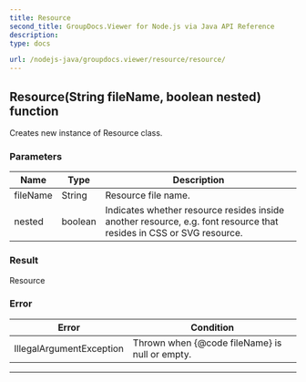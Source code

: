 ```yaml
---
title: Resource
second_title: GroupDocs.Viewer for Node.js via Java API Reference
description: 
type: docs

url: /nodejs-java/groupdocs.viewer/resource/resource/
---
```


## Resource(String fileName, boolean nested) function

 Creates new instance of  Resource class.
 

### Parameters

| Name | Type | Description |
| --- | --- | --- |
| fileName | String | Resource file name. |
| nested | boolean | Indicates whether resource resides inside another resource, e&#46;g&#46; font resource that resides in CSS or SVG resource. |

### Result
Resource

### Error

| Error | Condition |
| --- | --- |
 | IllegalArgumentException | Thrown when {@code fileName} is null or empty. |


---


